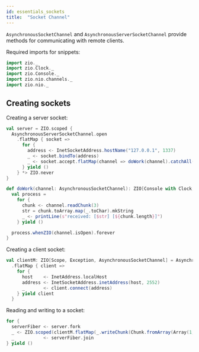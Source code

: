 ```yaml
---
id: essentials_sockets
title:  "Socket Channel"
---
```


`AsynchronousSocketChannel` and `AsynchronousServerSocketChannel` provide methods for communicating with remote clients.

Required imports for snippets:

```scala mdoc:silent
import zio._
import zio.Clock._
import zio.Console._
import zio.nio.channels._
import zio.nio._
```

## Creating sockets

Creating a server socket:

```scala mdoc:silent
val server = ZIO.scoped {
  AsynchronousServerSocketChannel.open
    .flatMap { socket =>
      for {
        address <- InetSocketAddress.hostName("127.0.0.1", 1337)
        _ <- socket.bindTo(address)
        _ <- socket.accept.flatMap(channel => doWork(channel).catchAll(ex => printLine(ex.getMessage)).fork).forever.fork
      } yield ()
    } *> ZIO.never
}

def doWork(channel: AsynchronousSocketChannel): ZIO[Console with Clock, Throwable, Unit] = {
  val process =
    for {
      chunk <- channel.readChunk(3)
      str = chunk.toArray.map(_.toChar).mkString
      _ <- printLine(s"received: [$str] [${chunk.length}]")
    } yield ()

  process.whenZIO(channel.isOpen).forever
}
```

Creating a client socket:

```scala mdoc:silent
val clientM: ZIO[Scope, Exception, AsynchronousSocketChannel] = AsynchronousSocketChannel.open
  .flatMap { client =>
    for {
      host    <- InetAddress.localHost
      address <- InetSocketAddress.inetAddress(host, 2552)
      _       <- client.connect(address)
    } yield client
  }
```

Reading and writing to a socket:

```scala mdoc:silent
for {
  serverFiber <- server.fork
  _ <- ZIO.scoped(clientM.flatMap(_.writeChunk(Chunk.fromArray(Array(1, 2, 3).map(_.toByte)))))
  _           <- serverFiber.join
} yield ()
```
